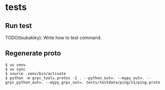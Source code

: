 # tests

## Run test

TODO(tsubakiky): Write how to test command.

## Regenerate proto

```console
$ uv venv
$ uv sync
$ source .venv/bin/activate
$ python -m grpc_tools.protoc -I . --python_out=. --mypy_out=. --grpc_python_out=. --mypy_grpc_out=. tests/testdata/ping/v1/ping.proto
```
